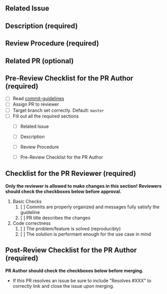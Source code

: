 <!--
Thanks for sending a pull request!  Here are some tips for you:
  1. If this is your first time, please read our contributor guidelines: https://github.com/delta-io/delta/blob/master/CONTRIBUTING.md
  2. If the PR is unfinished, add '[WIP]' in your PR title, e.g., '[WIP] Your PR title ...'.
  3. Be sure to keep the PR description updated to reflect all changes.
  4. Please write your PR title to summarize what this PR proposes.
  5. If possible, provide a concise example to reproduce the issue for a faster review.
  6. If applicable, include corresponding issue number in the PR title and link it in the body.
-->
## Related Issue

<!-- Link related issue
For instance,
  [#ISSUE NUMBER] Your PR title
-->

## Description (required)

<!-- Describe what this PR changes. For instance,
  1. If you propose a new API, clarify the use case for a new API.
  2. If you fix a bug, you can clarify why it is a bug.
-->

## Review Procedure (required)

<!-- Explain how to review this PR and also leave notes for reviewer. -->

## Related PR (optional)

<!-- Link related PR -->

## Pre-Review Checklist for the PR Author (required)

- [ ] Read [commit-guidelines](https://github.com/delta-io/delta/blob/master/CONTRIBUTING.md)
- [ ] Assign PR to reviewer
- [ ] Target branch set correctly. Default: `master`
- [ ] Fill out all the required sections
    - [ ] Related Issue
    - [ ] Description
    - [ ] Review Procedure
    - [ ] Pre-Review Checklist for the PR Author


## Checklist for the PR Reviewer (required)
**Only the reviewer is allowed to make changes in this section!**
**Reviewers should check the checkboxes below before approval.**

1. Basic Checks
    1. [ ] Commits are properly organized and messages fully satisfy the guideline
    1. [ ] PR title describes the changes
1. Code correctness
    1. [ ] The problem/feature is solved (reproducibly)
    1. [ ] The solution is performant enough for the use case in mind

## Post-Review Checklist for the PR Author (required)

**PR Author should check the checkboxes below before merging.**

- If this PR resolves an issue be sure to include "Resolves #XXX" to correctly link and close the issue upon merging.
